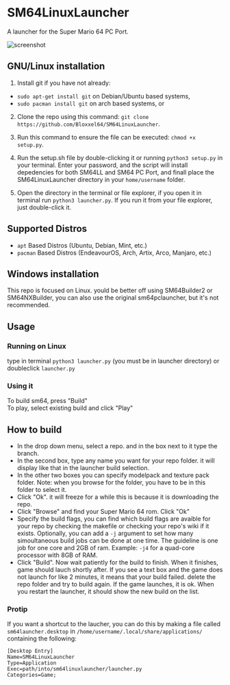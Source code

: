 # SM64LinuxLauncher
A launcher for the Super Mario 64 PC Port.

![screenshot](https://cdn.discordapp.com/attachments/775908791417700363/996196405708329030/Screenshot_from_2022-07-11_18-28-18.png?size=4096)

## GNU/Linux installation
1. Install git if you have not already:
 * `sudo apt-get install git` on Debian/Ubuntu based systems,
 * `sudo pacman install git` on arch based systems, or

2. Clone the repo using this command:
`git clone https://github.com/Bloxxel64/SM64LinuxLauncher`.

3. Run this command to ensure the file can be executed: `chmod +x setup.py`.

4. Run the setup.sh file by double-clicking it or running `python3 setup.py` in your terminal. Enter your password, and the script will install depedencies for both SM64LL and SM64 PC Port, and finall place the SM64LinuxLauncher directory in your `home/username` folder.

5. Open the directory in the terminal or file explorer, if you open it in terminal run `python3 launcher.py`. If you run it from your file explorer, just double-click it.

## Supported Distros

* `apt` Based Distros (Ubuntu, Debian, Mint, etc.)
* `pacman` Based Distros (EndeavourOS, Arch, Artix, Arco, Manjaro, etc.)

## Windows installation
This repo is focused on Linux. yould be better off using SM64Builder2 or SM64NXBuilder, you can also use the original sm64pclauncher, but it's not recommended.

## Usage
### Running on Linux

type in terminal `python3 launcher.py` (you must be in launcher directory) or  
doubleclick `launcher.py`

### Using it

To build sm64, press "Build"  
To play, select existing build and click "Play"  

## How to build

* In the drop down menu, select a repo. and in the box next to it type the branch.  
* In the second box, type any name you want for your repo folder. it will display like that in the launcher build selection.  
* In the other two boxes you can specify modelpack and texture pack folder. Note: when you browse for the folder, you have to be in this folder to select it.  
* Click "Ok". it will freeze for a while this is because it is downloading the repo. 
* Click "Browse" and find your Super Mario 64 rom. Click "Ok"  
* Specify the build flags, you can find which build flags are avaible for your repo by checking the makefile or checking your repo's wiki if it exists. Optionally, you can add a `-j` argument to set how many simoultaneous build jobs can be done at one time. The guideline is one job for one core and 2GB of ram. Example: `-j4` for a quad-core processor with 8GB of RAM.
* Click "Build". Now wait patiently for the build to finish. When it finishes, game should lauch shortly after. If you see a text box and the game does not launch for like 2 minutes, it means that your build failed. delete the repo folder and try to build again. If the game launches, it is ok. When you restart the launcher, it should show the new build on the list.

### Protip
If you want a shortcut to the laucher, you can do this by making a file called `sm64launcher.desktop` in `/home/username/.local/share/applications/` containing the following:  

```
[Desktop Entry]
Name=SM64LinuxLauncher  
Type=Application
Exec=path/into/sm64linuxlauncher/launcher.py
Categories=Game;  
```
